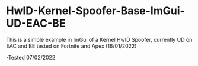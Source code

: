 # HwID-Kernel-Spoofer-Base-ImGui-UD-EAC-BE
This is a simple example in ImGui of a Kernel HwID Spoofer, currently UD on EAC and BE tested on Fortnite and Apex (16/01/2022)

-Tested 07/02/2022











